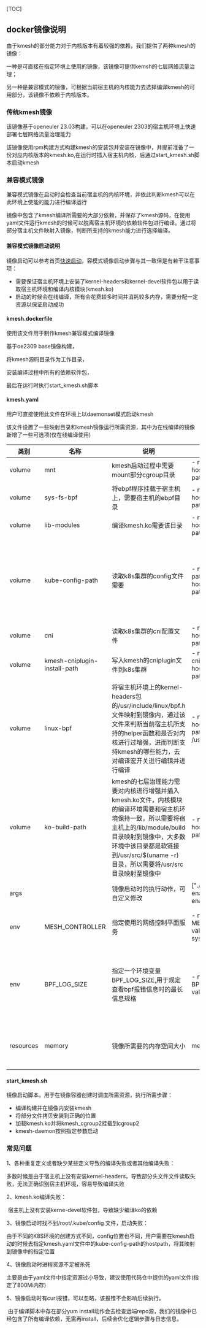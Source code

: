 [TOC]

## docker镜像说明

由于kmesh的部分能力对于内核版本有着较强的依赖，我们提供了两种kmesh的镜像：

一种是可直接在指定环境上使用的镜像，该镜像可提供kemsh的七层网络流量治理；

另一种是兼容模式的镜像，可根据当前宿主机的内核能力去选择编译kmesh的可用部分，该镜像不依赖于内核版本。

### 传统kmesh镜像

该镜像基于openeuler 23.03构建，可以在openeuler 2303的宿主机环境上快速部署七层网络流量治理能力

该镜像使用rpm构建方式构建kmesh的安装包并安装在镜像中，并提前准备了一份对应内核版本的kmesh.ko,在运行时插入宿主机内核，后通过start_kmesh.sh脚本启动kmesh

### 兼容模式镜像

兼容模式镜像在启动时会检查当前宿主机的内核环境，并依此判断kmesh可以在此环境上使能的能力进行编译运行

镜像中包含了kmesh编译所需要的大部分依赖，并保存了kmesh源码，在使用yaml文件运行kmesh的时候可以脱离宿主机环境的依赖软件包进行编译。通过将部分宿主机文件映射入镜像，判断所支持的kmesh能力进行选择编译。

#### 兼容模式镜像启动说明

镜像启动可以参考首页[快速启动](../../README-zh.md#快速开始)，容模式镜像启动步骤与其一致但是有若干注意事项：

- 需要保证宿主机环境上安装了kernel-headers和kernel-devel软件包以用于读取宿主机环境和编译内核模块(kmesh.ko)
- 启动的时候会在线编译，所有会花费较多时间并消耗较多内存，需要分配一定资源以保证启动成功

#### kmesh.dockerfile

使用该文件用于制作kmesh兼容模式编译镜像

基于oe2309 base镜像构建，

将kmesh源码目录作为工作目录，

安装编译过程中所有的依赖软件包，

最后在运行时执行start_kmesh.sh脚本

#### kmesh.yaml

用户可直接使用此文件在环境上以daemonset模式启动kmesh

该文件设置了一些映射目录和kmesh镜像运行所需资源，其中为在线编译的镜像新增了一些可选项(仅在线编译使用)

| 类别      | 名称                         | 说明                                                         | 配置样例                                                     | 备注                                               |
| --------- | ---------------------------- | ------------------------------------------------------------ | ------------------------------------------------------------ | -------------------------------------------------- |
| volume    | mnt                          | kmesh启动过程中需要mount部分cgroup目录                       | - name: mnt<br/>           hostPath:<br/>             path: /mnt |                                                    |
| volume    | sys-fs-bpf                   | 将ebpf程序挂载于宿主机上，需要宿主机的ebpf目录               | - name: sys-fs-bpf<br/>           hostPath:<br/>             path: /sys/fs/bpf |                                                    |
| volume    | lib-modules                  | 编译kmesh.ko需要该目录                                       | - name: lib-modules<br/>           hostPath:<br/>             path: /lib/modules |                                                    |
| volume    | kube-config-path             | 读取k8s集群的config文件需要                                  | - name: kube-config-path<br/>           hostPath:<br/>             path: /root/.kube | 由于集群创建方式的不同而位置不同，需要用户自己指定 |
| volume    | cni                          | 读取k8s集群的cni配置文件                                     | - name: cni <br/>           hostPath:<br/>             path: /etc/cni/net.d |                                                    |
| volume    | kmesh-cniplugin-install-path | 写入kmesh的cniplugin文件到k8s集群                            | - name: kmesh-cniplugin-install-path<br/>           hostPath:<br/>             path: /opt/cni/bin |                                                    |
| volume    | linux-bpf                    | 将宿主机环境上的kernel-headers包的/usr/include/linux/bpf.h文件映射到镜像内，通过该文件来判断当前宿主机所支持的helper函数和是否对内核进行过增强，进而判断支持kmesh的哪些能力，去对编译宏开关进行编辑并进行编译 | - name: linux-bpf<br/>           hostPath:<br/>             path: /usr/include/linux/bpf.h | 可选项，兼容模式镜像需要使用                       |
| volume    | ko-build-path                | kmesh的七层治理能力需要对内核进行增强并插入kmesh.ko文件，内核模块的编译环境需要和宿主机环境保持一致，所以需要将宿主机上的/lib/module/build目录映射到镜像中，大多数环境中该目录都是软链接到/usr/src/$(uname -r) 目录，所以需要将/usr/src目录映射至镜像中 | - name: ko-build-path<br/>           hostPath:<br/>             path: /usr/src | 可选项，兼容模式镜像需要使用                       |
| args      |                              | 镜像启动时的执行动作，可自定义修改                           | ["./start_kmesh.sh -enable-kmesh -enable-ads=true"]          | 默认执行启动kmesh                                  |
| env       | MESH_CONTROLLER              | 指定使用的网络控制平面服务                                   | - name: MESH_CONTROLLER<br/>  value: istio-system:istiod     | 可以根据当前集群环境                               |
| env       | BPF_LOG_SIZE                 | 指定一个环境变量BPF_LOG_SIZE,用于规定查看bpf报错信息时的最长信息规格 | - name: BPF_LOG_SIZE<br/>  value: "12800"                    | 如果log信息过长被截断，可以修改为更大的值          |
| resources | memory                       | 镜像所需要的内存空间大小                                     | memory: "800Mi"                                              | 兼容模式镜像建议800Mi以上                          |

#### start_kmesh.sh

镜像启动脚本，用于在镜像容器创建时调度所需资源，执行所需步骤：

- 编译构建并在镜像内安装kmesh
- 将部分文件拷贝安装到正确的位置
- 加载kmesh.ko并将kmesh_cgroup2挂载到cgroup2
- kmesh-daemon按照指定参数启动

### 常见问题

1、各种重复定义或者缺少某些定义导致的编译失败或者其他编译失败：

​		多数时候是由于宿主机上没有安装kernel-headers，导致部分头文件文件读取失败，无法正确识别宿主机环境，容易导致编译失败

2、kmesh.ko编译失败：

​		宿主机上没有安装kerne-devel软件包，导致缺少编译ko的依赖

3、镜像启动时找不到/root/.kube/config 文件，启动失败：

​		由于不同的K8S环境的创建方式不同，config位置也不同，用户需要在kmesh启动的时候去指定kmesh.yaml文件中的kube-config-path的hostpath，将其映射到镜像中的指定位置

4、镜像启动时进程资源不足被杀死

​		主要是由于yaml文件中指定资源过小导致，建议使用代码仓中提供的yaml文件(指定了800Mi内存)

5、镜像启动时有curl报错，可以忽略，该报错不会影响后续执行。

​		由于编译脚本中存在部分yum install动作会去检查远端repo源，我们的镜像中已经包含了所有编译依赖，无需再install，后续会优化逻辑步骤与日志信息。





